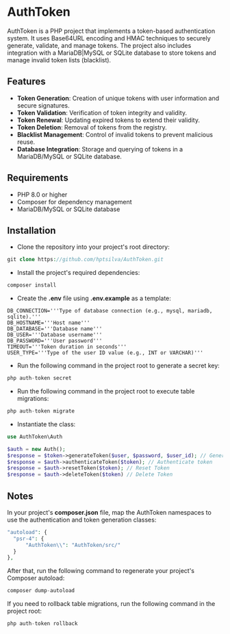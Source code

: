 # AuthToken

AuthToken is a PHP project that implements a token-based authentication system. It uses Base64URL encoding and HMAC techniques to securely generate, validate, and manage tokens. The project also includes integration with a MariaDB|MySQL or SQLite database to store tokens and manage invalid token lists (blacklist).

## Features

- **Token Generation**: Creation of unique tokens with user information and secure signatures.
- **Token Validation**: Verification of token integrity and validity.
- **Token Renewal**: Updating expired tokens to extend their validity.
- **Token Deletion**: Removal of tokens from the registry.
- **Blacklist Management**: Control of invalid tokens to prevent malicious reuse.
- **Database Integration**: Storage and querying of tokens in a MariaDB/MySQL or SQLite database.

## Requirements

- PHP 8.0 or higher
- Composer for dependency management
- MariaDB/MySQL or SQLite database

## Installation

- Clone the repository into your project's root directory:
```php
git clone https://github.com/hptsilva/AuthToken.git
```
- Install the project's required dependencies:
```php
composer install
```
- Create the **.env** file using **.env.example** as a template:
```.env
DB_CONNECTION='''Type of database connection (e.g., mysql, mariadb, sqlite).'''
DB_HOSTNAME='''Host name'''
DB_DATABASE='''Database name'''
DB_USER='''Database username'''
DB_PASSWORD='''User password'''
TIMEOUT='''Token duration in seconds'''
USER_TYPE='''Type of the user ID value (e.g., INT or VARCHAR)'''
```
- Run the following command in the project root to generate a secret key:
```php
php auth-token secret
```
- Run the following command in the project root to execute table migrations:
```php
php auth-token migrate
```
- Instantiate the class:
```php
use AuthToken\Auth

$auth = new Auth();
$response = $token->generateToken($user, $password, $user_id); // Generate Token 
$response = $auth->authenticateToken($token); // Authenticate token  
$response = $auth->resetToken($token); // Reset Token 
$response = $auth->deleteToken($token) // Delete Token
```

## Notes
In your project's **composer.json** file, map the AuthToken namespaces to use the authentication and token generation classes:
```php
"autoload": {
  "psr-4": {
      "AuthToken\\": "AuthToken/src/"
  }
},
```
After that, run the following command to regenerate your project's Composer autoload:
```php
composer dump-autoload
```
If you need to rollback table migrations, run the following command in the project root:
```php
php auth-token rollback
```
